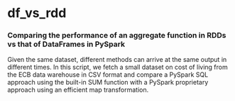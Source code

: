 # df_vs_rdd
### Comparing the performance of an aggregate function in RDDs vs that of DataFrames in PySpark

Given the same dataset, different methods can arrive at the same output in different times. In this script, we fetch a small dataset on cost of living from the ECB data warehouse in CSV format and compare a PySpark SQL approach using the built-in SUM function with a PySpark proprietary approach using an efficient map transformation. 
